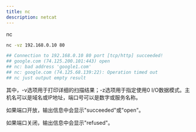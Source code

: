 ```yaml
---
title: nc
description: netcat
---
```


nc

```bash
nc -vz 192.168.0.10 80

## Connection to 192.168.0.10 80 port [tcp/http] succeeded!
## google.com (74.125.200.101:443) open
## nc: bad address 'google1.com'
## nc: google.com (74.125.68.139:22): Operation timed out
## nc just output empty result
```

其中，-v选项用于打印详细的扫描结果；-z选项用于指定使用0 I/O数据模式。主机名可以是域名或IP地址，端口号可以是数字或服务名称。

如果端口开放，输出信息中会显示"succeeded"或"open"。

如果端口关闭，输出信息中会显示"refused"。
